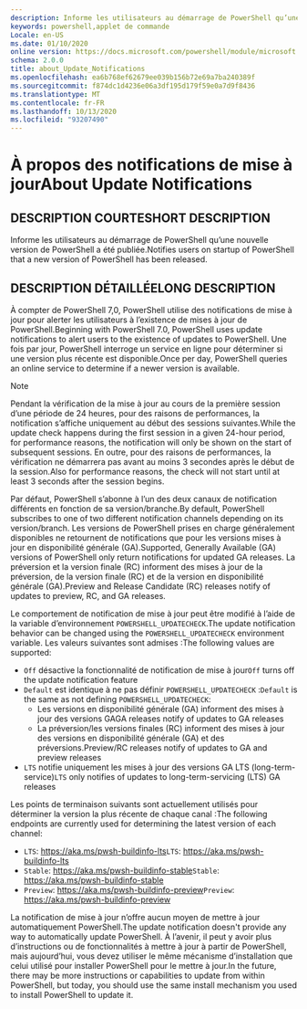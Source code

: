 ```yaml
---
description: Informe les utilisateurs au démarrage de PowerShell qu’une nouvelle version de PowerShell a été publiée.
keywords: powershell,applet de commande
Locale: en-US
ms.date: 01/10/2020
online version: https://docs.microsoft.com/powershell/module/microsoft.powershell.core/about/about_update_notifications?view=powershell-7&WT.mc_id=ps-gethelp
schema: 2.0.0
title: about_Update_Notifications
ms.openlocfilehash: ea6b768ef62679ee039b156b72e69a7ba240389f
ms.sourcegitcommit: f874dc1d4236e06a3df195d179f59e0a7d9f8436
ms.translationtype: MT
ms.contentlocale: fr-FR
ms.lasthandoff: 10/13/2020
ms.locfileid: "93207490"
---
```

# <a name="about-update-notifications"></a><span data-ttu-id="1966b-104">À propos des notifications de mise à jour</span><span class="sxs-lookup"><span data-stu-id="1966b-104">About Update Notifications</span></span>

## <a name="short-description"></a><span data-ttu-id="1966b-105">DESCRIPTION COURTE</span><span class="sxs-lookup"><span data-stu-id="1966b-105">SHORT DESCRIPTION</span></span>

<span data-ttu-id="1966b-106">Informe les utilisateurs au démarrage de PowerShell qu’une nouvelle version de PowerShell a été publiée.</span><span class="sxs-lookup"><span data-stu-id="1966b-106">Notifies users on startup of PowerShell that a new version of PowerShell has been released.</span></span>

## <a name="long-description"></a><span data-ttu-id="1966b-107">DESCRIPTION DÉTAILLÉE</span><span class="sxs-lookup"><span data-stu-id="1966b-107">LONG DESCRIPTION</span></span>

<span data-ttu-id="1966b-108">À compter de PowerShell 7,0, PowerShell utilise des notifications de mise à jour pour alerter les utilisateurs à l’existence de mises à jour de PowerShell.</span><span class="sxs-lookup"><span data-stu-id="1966b-108">Beginning with PowerShell 7.0, PowerShell uses update notifications to alert users to the existence of updates to PowerShell.</span></span> <span data-ttu-id="1966b-109">Une fois par jour, PowerShell interroge un service en ligne pour déterminer si une version plus récente est disponible.</span><span class="sxs-lookup"><span data-stu-id="1966b-109">Once per day, PowerShell queries an online service to determine if a newer version is available.</span></span>

> [!NOTE]
> <span data-ttu-id="1966b-110">Pendant la vérification de la mise à jour au cours de la première session d’une période de 24 heures, pour des raisons de performances, la notification s’affiche uniquement au début des sessions suivantes.</span><span class="sxs-lookup"><span data-stu-id="1966b-110">While the update check happens during the first session in a given 24-hour period, for performance reasons, the notification will only be shown on the start of subsequent sessions.</span></span> <span data-ttu-id="1966b-111">En outre, pour des raisons de performances, la vérification ne démarrera pas avant au moins 3 secondes après le début de la session.</span><span class="sxs-lookup"><span data-stu-id="1966b-111">Also for performance reasons, the check will not start until at least 3 seconds after the session begins.</span></span>

<span data-ttu-id="1966b-112">Par défaut, PowerShell s’abonne à l’un des deux canaux de notification différents en fonction de sa version/branche.</span><span class="sxs-lookup"><span data-stu-id="1966b-112">By default, PowerShell subscribes to one of two different notification channels depending on its version/branch.</span></span> <span data-ttu-id="1966b-113">Les versions de PowerShell prises en charge généralement disponibles ne retournent de notifications que pour les versions mises à jour en disponibilité générale (GA).</span><span class="sxs-lookup"><span data-stu-id="1966b-113">Supported, Generally Available (GA) versions of PowerShell only return notifications for updated GA releases.</span></span> <span data-ttu-id="1966b-114">La préversion et la version finale (RC) informent des mises à jour de la préversion, de la version finale (RC) et de la version en disponibilité générale (GA).</span><span class="sxs-lookup"><span data-stu-id="1966b-114">Preview and Release Candidate (RC) releases notify of updates to preview, RC, and GA releases.</span></span>

<span data-ttu-id="1966b-115">Le comportement de notification de mise à jour peut être modifié à l’aide de la variable d’environnement `POWERSHELL_UPDATECHECK`.</span><span class="sxs-lookup"><span data-stu-id="1966b-115">The update notification behavior can be changed using the `POWERSHELL_UPDATECHECK` environment variable.</span></span> <span data-ttu-id="1966b-116">Les valeurs suivantes sont admises :</span><span class="sxs-lookup"><span data-stu-id="1966b-116">The following values are supported:</span></span>

- <span data-ttu-id="1966b-117">`Off` désactive la fonctionnalité de notification de mise à jour</span><span class="sxs-lookup"><span data-stu-id="1966b-117">`Off` turns off the update notification feature</span></span>
- <span data-ttu-id="1966b-118">`Default` est identique à ne pas définir `POWERSHELL_UPDATECHECK` :</span><span class="sxs-lookup"><span data-stu-id="1966b-118">`Default` is the same as not defining `POWERSHELL_UPDATECHECK`:</span></span>
  - <span data-ttu-id="1966b-119">Les versions en disponibilité générale (GA) informent des mises à jour des versions GA</span><span class="sxs-lookup"><span data-stu-id="1966b-119">GA releases notify of updates to GA releases</span></span>
  - <span data-ttu-id="1966b-120">La préversion/les versions finales (RC) informent des mises à jour des versions en disponibilité générale (GA) et des préversions.</span><span class="sxs-lookup"><span data-stu-id="1966b-120">Preview/RC releases notify of updates to GA and preview releases</span></span>
- <span data-ttu-id="1966b-121">`LTS` notifie uniquement les mises à jour des versions GA LTS (long-term-service)</span><span class="sxs-lookup"><span data-stu-id="1966b-121">`LTS` only notifies of updates to long-term-servicing (LTS) GA releases</span></span>

<span data-ttu-id="1966b-122">Les points de terminaison suivants sont actuellement utilisés pour déterminer la version la plus récente de chaque canal :</span><span class="sxs-lookup"><span data-stu-id="1966b-122">The following endpoints are currently used for determining the latest version of each channel:</span></span>

- <span data-ttu-id="1966b-123">`LTS`: https://aka.ms/pwsh-buildinfo-lts</span><span class="sxs-lookup"><span data-stu-id="1966b-123">`LTS`: https://aka.ms/pwsh-buildinfo-lts</span></span>
- <span data-ttu-id="1966b-124">`Stable`: https://aka.ms/pwsh-buildinfo-stable</span><span class="sxs-lookup"><span data-stu-id="1966b-124">`Stable`: https://aka.ms/pwsh-buildinfo-stable</span></span>
- <span data-ttu-id="1966b-125">`Preview`: https://aka.ms/pwsh-buildinfo-preview</span><span class="sxs-lookup"><span data-stu-id="1966b-125">`Preview`: https://aka.ms/pwsh-buildinfo-preview</span></span>

<span data-ttu-id="1966b-126">La notification de mise à jour n’offre aucun moyen de mettre à jour automatiquement PowerShell.</span><span class="sxs-lookup"><span data-stu-id="1966b-126">The update notification doesn't provide any way to automatically update PowerShell.</span></span> <span data-ttu-id="1966b-127">À l’avenir, il peut y avoir plus d’instructions ou de fonctionnalités à mettre à jour à partir de PowerShell, mais aujourd’hui, vous devez utiliser le même mécanisme d’installation que celui utilisé pour installer PowerShell pour le mettre à jour.</span><span class="sxs-lookup"><span data-stu-id="1966b-127">In the future, there may be more instructions or capabilities to update from within PowerShell, but today, you should use the same install mechanism you used to install PowerShell to update it.</span></span>
